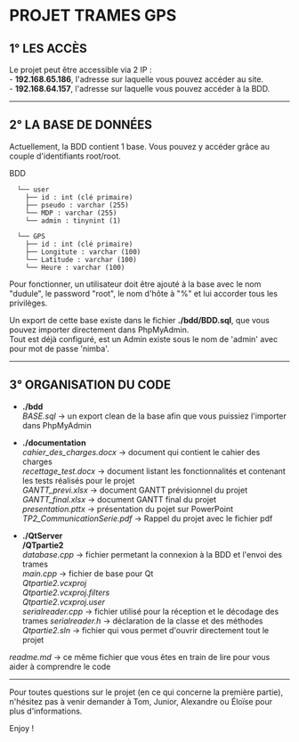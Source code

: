 # PROJET TRAMES GPS


## 1° LES ACCÈS

Le projet peut être accessible via 2 IP :  
    - __192.168.65.186__, l'adresse sur laquelle vous pouvez accéder au site.  
    - __192.168.64.157__, l'adresse sur laquelle vous pouvez accéder à la BDD.


-----------------


## 2° LA BASE DE DONNÉES

Actuellement, la BDD contient 1 base. Vous pouvez y accéder grâce au couple d'identifiants root/root.

BDD     	

      └── user  
        ├── id : int (clé primaire)  
        ├── pseudo : varchar (255)  
        └── MDP : varchar (255)  
        └── admin : tinynint (1)  

      └── GPS    
        ├── id : int (clé primaire)  
        ├── Longitute : varchar (100)    
        └── Latitude : varchar (100)    
        └── Heure : varchar (100)   

Pour fonctionner, un utilisateur doit être ajouté à la base avec le nom "dudule", le password "root", le nom
d'hôte à "%" et lui accorder tous les privilèges.

Un export de cette base existe dans le fichier __./bdd/BDD.sql__, que vous pouvez importer directement dans PhpMyAdmin.  
Tout est déjà configuré, est un Admin existe sous le nom de 'admin' avec pour mot de passe 'nimba'.  

-----------------


## 3° ORGANISATION DU CODE
 
* __./bdd__    
    *BASE.sql* -> un export clean de la base afin que vous puissiez l'importer dans PhpMyAdmin  

* __./documentation__  
    *cahier_des_charges.docx* -> document qui contient le cahier des charges   
    *recettage_test.docx* -> document listant les fonctionnalités et contenant les tests réalisés pour le projet  
    *GANTT_previ.xlsx* -> document GANTT prévisionnel du projet  
    *GANTT_final.xlsx* -> document GANTT final du projet  
    *presentation.pttx* -> présentation du pojet sur PowerPoint  
    *TP2_CommunicationSerie.pdf* -> Rappel du projet avec le fichier pdf

* __./QtServer__  
          __/QTpartie2__  
        *database.cpp* -> fichier permetant la connexion à la BDD et l'envoi des trames  
        *main.cpp* -> fichier de base pour Qt  
        *Qtpartie2.vcxproj*  
        *Qtpartie2.vcxproj.filters*  
        *Qtpartie2.vcxproj.user*  
        *serialreader.cpp* -> fichier utilisé pour la réception et le décodage des trames
        *serialreader.h* -> déclaration de la classe et des méthodes  
    *Qtpartie2.sln* -> fichier qui vous permet d'ouvrir directement tout le projet  
        

*readme.md* -> ce même fichier que vous êtes en train de lire pour vous aider à comprendre le code  

-----------------


Pour toutes questions sur le projet (en ce qui concerne la première partie), n'hésitez pas à venir demander à Tom, Junior, Alexandre ou Éloïse pour plus d'informations.  

Enjoy ! 
